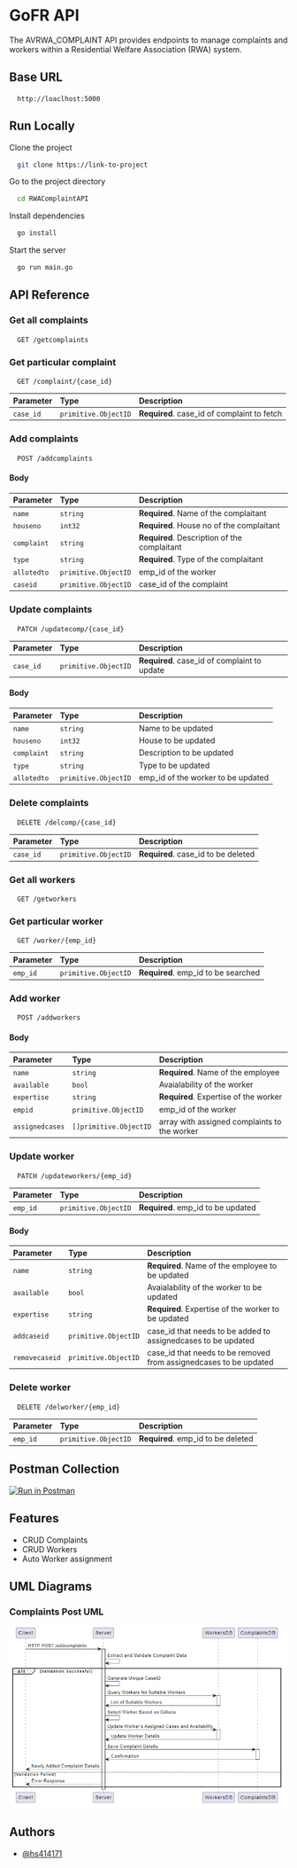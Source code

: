 
# GoFR API

The AVRWA_COMPLAINT API provides endpoints to manage complaints and workers within a Residential Welfare Association (RWA) system.

## Base URL

```http
  http://loaclhost:5000

```

## Run Locally

Clone the project

```bash
  git clone https://link-to-project
```

Go to the project directory

```bash
  cd RWAComplaintAPI
```

Install dependencies

```bash
  go install
```

Start the server

```bash
  go run main.go
```



## API Reference

### Get all complaints

```http
  GET /getcomplaints
```


### Get particular complaint

```http
  GET /complaint/{case_id}
```

| Parameter | Type     | Description                       |
| :-------- | :------- | :-------------------------------- |
| `case_id`      | `primitive.ObjectID` | **Required**. case_id of complaint to fetch |

### Add complaints
```http
  POST /addcomplaints
```
#### Body 
| Parameter | Type     | Description                       |
| :-------- | :------- | :-------------------------------- |
| `name`      | `string` | **Required**. Name of the complaitant |
| `houseno`      | `int32` | **Required**. House no of the complaitant |
| `complaint`      | `string` | **Required**. Description of the complaitant |
| `type`      | `string` | **Required**. Type of the complaitant |
| `allotedto`      | `primitive.ObjectID` |  emp_id of the worker |
| `caseid`      | `primitive.ObjectID` |  case_id of the complaint |

### Update complaints
```http
  PATCH /updatecomp/{case_id}
```
| Parameter | Type     | Description                       |
| :-------- | :------- | :-------------------------------- |
| `case_id`      | `primitive.ObjectID` | **Required**. case_id of complaint to update |

#### Body

| Parameter | Type     | Description                       |
| :-------- | :------- | :-------------------------------- |
| `name`      | `string` |  Name to be updated |
| `houseno`      | `int32` |  House to be updated |
| `complaint`      | `string` |  Description to be updated |
| `type`      | `string` |  Type to be updated |
| `allotedto`      | `primitive.ObjectID` |  emp_id of the worker to be updated|

### Delete complaints

```http
  DELETE /delcomp/{case_id}
```
| Parameter | Type     | Description                       |
| :-------- | :------- | :-------------------------------- |
| `case_id`      | `primitive.ObjectID` | **Required**. case_id to be deleted |

### Get all workers
```http
  GET /getworkers
```

### Get particular worker
```http
  GET /worker/{emp_id}
```
| Parameter | Type     | Description                       |
| :-------- | :------- | :-------------------------------- |
| `emp_id`      | `primitive.ObjectID` | **Required**. emp_id to be searched |

### Add worker
```http
  POST /addworkers
```

#### Body 
| Parameter | Type     | Description                       |
| :-------- | :------- | :-------------------------------- |
| `name`      | `string` | **Required**. Name of the employee |
| `available`      | `bool` |  Avaialability of the worker |
| `expertise`      | `string` | **Required**. Expertise of the worker |
| `empid`      | `primitive.ObjectID` |  emp_id of the worker |
| `assignedcases`      | `[]primitive.ObjectID` |  array with assigned complaints to the worker  |

### Update worker

```http
  PATCH /updateworkers/{emp_id}
```
| Parameter | Type     | Description                       |
| :-------- | :------- | :-------------------------------- |
| `emp_id`      | `primitive.ObjectID` | **Required**. emp_id to be updated |

#### Body
| Parameter | Type     | Description                       |
| :-------- | :------- | :-------------------------------- |
| `name`      | `string` | **Required**. Name of the employee to be updated |
| `available`      | `bool` |  Avaialability of the worker to be updated |
| `expertise`      | `string` | **Required**. Expertise of the worker to be updated |
| `addcaseid`      | `primitive.ObjectID` |  case_id that needs to be added to assignedcases to be updated|
| `removecaseid`      | `primitive.ObjectID` |  case_id that needs to be removed from assignedcases to be updated |


### Delete worker

```http
  DELETE /delworker/{emp_id}
```
| Parameter | Type     | Description                       |
| :-------- | :------- | :-------------------------------- |
| `emp_id`      | `primitive.ObjectID` | **Required**. emp_id to be deleted |



## Postman Collection

[![Run in Postman](https://run.pstmn.io/button.svg)](https://app.getpostman.com/run-collection/16926948-24c6a840-4ccb-4a8f-b161-36dcbcc4043b?action=collection%2Ffork&source=rip_markdown&collection-url=entityId%3D16926948-24c6a840-4ccb-4a8f-b161-36dcbcc4043b%26entityType%3Dcollection%26workspaceId%3D95e5319b-d400-4cb2-a57a-dc6ac6349380)
## Features

- CRUD Complaints 
- CRUD Workers
- Auto Worker assignment

## UML Diagrams

### Complaints Post UML 
![Complaints Post UML](static/addComplaintUML.png)


## Authors

- [@hs414171](https://github.com/hs414171)

